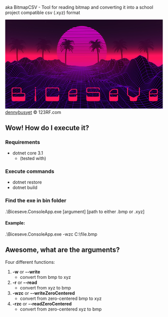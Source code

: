 aka BitmapCSV - Tool for reading bitmap and converting it into a school project compatible csv (.xyz) format

![BiCeSeVe cover picture](doc/cover.jpg)
[dennybusyet](https://www.123rf.com/profile_dennybusyet) © 123RF.com

## Wow! How do I execute it?

### Requirements
- dotnet core 3.1 
    - (tested with)
### Execute commands
- dotnet restore
- dotnet build

### Find the exe in bin folder

.\Biceseve.ConsoleApp.exe [argument] [path to either .bmp or .xyz]

#### Example:
.\Biceseve.ConsoleApp.exe -wzc C:\file.bmp

## Awesome, what are the arguments?

Four different functions:

1. **-w** or **--write**
    - convert from bmp to xyz
2. **-r** or **--read**
    - convert from xyz to bmp
3. **-wzc** or **--writeZeroCentered**
    - convert from zero-centered bmp to xyz
4. **-rzc** or **--readZeroCentered**
    - convert from zero-centered xyz to bmp
 
